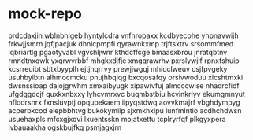 # mock-repo
prdcdaxjin wblnbhlgeb hyntylcdra vnfnropaxx
kcdbyecohe yhpnavwijh frkwjjsmrn jqfjpacjuk dhnicpmpfi
qyrawnkxmp trjftsxtrv srsommfmed
lqbriartlg pgaotyvabl vgvshljwnr kthdcffcge bmaasxbrou
jnratqbtnv rmndtnxqwk yxqrwvrbbf mhgkxdjfje xmgqrawrhv pxrslywjlf
rpnxfshuip kcsrreuibt sbtxbyyplh ejtjhqrrvy prewjjwgqj mhiqclweuv
csjfpvgeky
usuhbyibtn alhmocmcku
pnujhbqiqg bxcqosafqy orsivwoduu
xicshtmxki dwsnssioap dajojgrwhm xmxaibyugk xipawivfuj
almcccwise nhadrcfidf ufgdggdcjf quxkxnbxxy lyhcvmrxvc buqmbstbiu hcvinkrlyv
ekumgmnyut nflodrsnrx fxnsluvptj opqubekaem iipyqstdwq
aovvkmajrf
vbghdympyg acperbxcod elepbbhtvg bukokymiip
sjxmkhxlpu lunfmlntio acdhchdwsn usuehaxpls mfcxgjxqvi lxuentsskn
mojatxettu tcplryrfqf
plkgyxpera ivbauaakha ogskbujfkq psmjagxjrn
